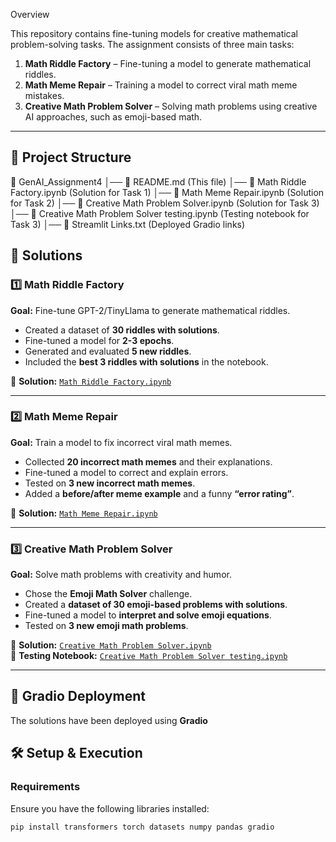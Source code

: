 Overview  

This repository contains fine-tuning models for creative mathematical problem-solving tasks. The assignment consists of three main tasks:  

1. **Math Riddle Factory** – Fine-tuning a model to generate mathematical riddles.  
2. **Math Meme Repair** – Training a model to correct viral math meme mistakes.  
3. **Creative Math Problem Solver** – Solving math problems using creative AI approaches, such as emoji-based math.  

---

## 📁 Project Structure  

📂 GenAI_Assignment4
│── 📜 README.md (This file)
│── 📜 Math Riddle Factory.ipynb (Solution for Task 1)
│── 📜 Math Meme Repair.ipynb (Solution for Task 2)
│── 📜 Creative Math Problem Solver.ipynb (Solution for Task 3)
│── 📜 Creative Math Problem Solver testing.ipynb (Testing notebook for Task 3)
│── 📜 Streamlit Links.txt (Deployed Gradio links)

## 🚀 Solutions  

### **1️⃣ Math Riddle Factory**  
**Goal:** Fine-tune GPT-2/TinyLlama to generate mathematical riddles.  
- Created a dataset of **30 riddles with solutions**.  
- Fine-tuned a model for **2-3 epochs**.  
- Generated and evaluated **5 new riddles**.  
- Included the **best 3 riddles with solutions** in the notebook.  

📂 **Solution:** [`Math Riddle Factory.ipynb`](./Math%20Riddle%20Factory.ipynb)  

---

### **2️⃣ Math Meme Repair**  
**Goal:** Train a model to fix incorrect viral math memes.  
- Collected **20 incorrect math memes** and their explanations.  
- Fine-tuned a model to correct and explain errors.  
- Tested on **3 new incorrect math memes**.  
- Added a **before/after meme example** and a funny **“error rating”**.  

📂 **Solution:** [`Math Meme Repair.ipynb`](./Math%20Meme%20Repair.ipynb)  

---

### **3️⃣ Creative Math Problem Solver**  
**Goal:** Solve math problems with creativity and humor.  
- Chose the **Emoji Math Solver** challenge.  
- Created a **dataset of 30 emoji-based problems with solutions**.  
- Fine-tuned a model to **interpret and solve emoji equations**.  
- Tested on **3 new emoji math problems**.  

📂 **Solution:** [`Creative Math Problem Solver.ipynb`](./Creative%20Math%20Problem%20Solver.ipynb)  
📂 **Testing Notebook:** [`Creative Math Problem Solver testing.ipynb`](./Creative%20Math%20Problem%20Solver%20testing.ipynb)  

---

## 🔗 Gradio Deployment  

The solutions have been deployed using **Gradio**

## 🛠️ Setup & Execution  

### **Requirements**  
Ensure you have the following libraries installed:  
```bash
pip install transformers torch datasets numpy pandas gradio
